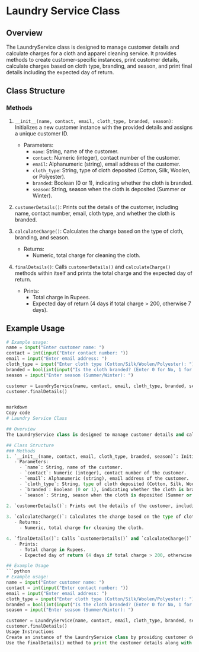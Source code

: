 # Laundry Service Class

## Overview
The LaundryService class is designed to manage customer details and calculate charges for a cloth and apparel cleaning service. It provides methods to create customer-specific instances, print customer details, calculate charges based on cloth type, branding, and season, and print final details including the expected day of return.

## Class Structure
### Methods
1. `__init__(name, contact, email, cloth_type, branded, season)`: Initializes a new customer instance with the provided details and assigns a unique customer ID.
   - Parameters:
     - `name`: String, name of the customer.
     - `contact`: Numeric (integer), contact number of the customer.
     - `email`: Alphanumeric (string), email address of the customer.
     - `cloth_type`: String, type of cloth deposited (Cotton, Silk, Woolen, or Polyester).
     - `branded`: Boolean (0 or 1), indicating whether the cloth is branded.
     - `season`: String, season when the cloth is deposited (Summer or Winter).
     
2. `customerDetails()`: Prints out the details of the customer, including name, contact number, email, cloth type, and whether the cloth is branded.

3. `calculateCharge()`: Calculates the charge based on the type of cloth, branding, and season.
   - Returns:
     - Numeric, total charge for cleaning the cloth.

4. `finalDetails()`: Calls `customerDetails()` and `calculateCharge()` methods within itself and prints the total charge and the expected day of return.
   - Prints:
     - Total charge in Rupees.
     - Expected day of return (4 days if total charge > 200, otherwise 7 days).

## Example Usage
```python
# Example usage:
name = input("Enter customer name: ")
contact = int(input("Enter contact number: "))
email = input("Enter email address: ")
cloth_type = input("Enter cloth type (Cotton/Silk/Woolen/Polyester): ")
branded = bool(int(input("Is the cloth branded? (Enter 0 for No, 1 for Yes): ")))
season = input("Enter season (Summer/Winter): ")

customer = LaundryService(name, contact, email, cloth_type, branded, season)
customer.finalDetails()


markdown
Copy code
# Laundry Service Class

## Overview
The LaundryService class is designed to manage customer details and calculate charges for a cloth and apparel cleaning service. It provides methods to create customer-specific instances, print customer details, calculate charges based on cloth type, branding, and season, and print final details including the expected day of return.

## Class Structure
### Methods
1. `__init__(name, contact, email, cloth_type, branded, season)`: Initializes a new customer instance with the provided details and assigns a unique customer ID.
   - Parameters:
     - `name`: String, name of the customer.
     - `contact`: Numeric (integer), contact number of the customer.
     - `email`: Alphanumeric (string), email address of the customer.
     - `cloth_type`: String, type of cloth deposited (Cotton, Silk, Woolen, or Polyester).
     - `branded`: Boolean (0 or 1), indicating whether the cloth is branded.
     - `season`: String, season when the cloth is deposited (Summer or Winter).
     
2. `customerDetails()`: Prints out the details of the customer, including name, contact number, email, cloth type, and whether the cloth is branded.

3. `calculateCharge()`: Calculates the charge based on the type of cloth, branding, and season.
   - Returns:
     - Numeric, total charge for cleaning the cloth.

4. `finalDetails()`: Calls `customerDetails()` and `calculateCharge()` methods within itself and prints the total charge and the expected day of return.
   - Prints:
     - Total charge in Rupees.
     - Expected day of return (4 days if total charge > 200, otherwise 7 days).

## Example Usage
```python
# Example usage:
name = input("Enter customer name: ")
contact = int(input("Enter contact number: "))
email = input("Enter email address: ")
cloth_type = input("Enter cloth type (Cotton/Silk/Woolen/Polyester): ")
branded = bool(int(input("Is the cloth branded? (Enter 0 for No, 1 for Yes): ")))
season = input("Enter season (Summer/Winter): ")

customer = LaundryService(name, contact, email, cloth_type, branded, season)
customer.finalDetails()
Usage Instructions
Create an instance of the LaundryService class by providing customer details as parameters to the constructor.
Use the finalDetails() method to print the customer details along with the calculated charge and expected day of return.




